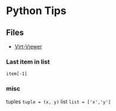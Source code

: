 # Python Tips

## Files

* [Virt-Viewer](python/virt-viewer)

### Last item in list
`item[-1]`

### misc
tuples `tuple = (x, y)`
list `list = ['x','y']`
